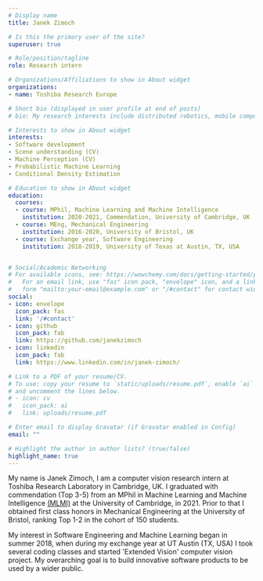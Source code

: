 ```yaml
---
# Display name
title: Janek Zimoch

# Is this the primary user of the site?
superuser: true

# Role/position/tagline
role: Research intern

# Organizations/Affiliations to show in About widget
organizations:
- name: Toshiba Research Europe

# Short bio (displayed in user profile at end of posts)
# bio: My research interests include distributed robotics, mobile computing and programmable matter.

# Interests to show in About widget
interests:
- Software development 
- Scene understanding (CV)
- Machine Perception (CV)  
- Probabilistic Machine Learning 
- Conditional Density Estimation

# Education to show in About widget
education:
  courses:
  - course: MPhil, Machine Learning and Machine Intelligence
    institution: 2020-2021, Commendation, University of Cambridge, UK
  - course: MEng, Mechanical Engineering
    institution: 2016-2020, University of Bristol, UK
  - course: Exchange year, Software Engineering
    institution: 2018-2019, University of Texas at Austin, TX, USA 


# Social/Academic Networking
# For available icons, see: https://wowchemy.com/docs/getting-started/page-builder/#icons
#   For an email link, use "fas" icon pack, "envelope" icon, and a link in the
#   form "mailto:your-email@example.com" or "/#contact" for contact widget.
social:
- icon: envelope
  icon_pack: fas
  link: '/#contact'
- icon: github
  icon_pack: fab
  link: https://github.com/janekzimoch
- icon: linkedin
  icon_pack: fab
  link: https://www.linkedin.com/in/janek-zimoch/

# Link to a PDF of your resume/CV.
# To use: copy your resume to `static/uploads/resume.pdf`, enable `ai` icons in `params.toml`, 
# and uncomment the lines below.
# - icon: cv
#   icon_pack: ai
#   link: uploads/resume.pdf

# Enter email to display Gravatar (if Gravatar enabled in Config)
email: ""

# Highlight the author in author lists? (true/false)
highlight_name: true
---
```


My name is Janek Zimoch, I am a computer vision research intern at Toshiba Research Laboratory in Cambridge, UK. I graduated with commendation (Top 3-5) from an MPhil in Machine Learning and Machine Intelligence [(MLMI)](https://www.mlmi.eng.cam.ac.uk/) at the University of Cambridge, in 2021. Prior to that I obtained first class honors in Mechanical Engineering at the University of Bristol, ranking Top 1-2 in the cohort of 150 students. 

My interest in Software Engineering and Machine Learning began in summer 2018, when during my exchange year at UT Austin (TX, USA) I took several coding classes and started 'Extended Vision' computer vision project. My overarching goal is to build innovative software products to be used by a wider public.
 <!-- My current technical strengths lie in  -->
<!-- Three main personal trats which will help me along this quest are my: curiosity, proactiveness, and work ethic.   -->
